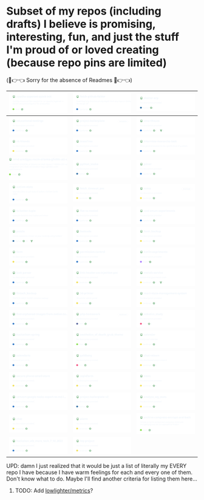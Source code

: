 # Subset of my repos (including drafts) I believe is promising, interesting, fun, and just the stuff I'm proud of or loved creating  (because repo pins are limited)

(🥺👉👈 Sorry for the absence of Readmes 🥺👉👈)

<!-- Don't edit this. It's automatically generated by GitHub Action -->
<!-- REPO-TABLE-INJECT-START -->
|[![apache-superset-quick-init repo](https://raw.githubusercontent.com/nikelborm/nikelborm/refs/heads/main/./images/nikelborm_apache-superset-quick-init.svg)](https://github.com/nikelborm/apache-superset-quick-init)|[![fetch-github-folder repo](https://raw.githubusercontent.com/nikelborm/nikelborm/refs/heads/main/./images/nikelborm_fetch-github-folder.svg)](https://github.com/nikelborm/fetch-github-folder)|[![shelter-erp repo](https://raw.githubusercontent.com/nikelborm/nikelborm/refs/heads/main/./images/nikelborm_shelter-erp.svg)](https://github.com/nikelborm/shelter-erp)|
|-|-|-|
|[![educational-testings repo](https://raw.githubusercontent.com/nikelborm/nikelborm/refs/heads/main/./images/nikelborm_educational-testings.svg)](https://github.com/nikelborm/educational-testings)|[![project-boilerplate repo](https://raw.githubusercontent.com/nikelborm/nikelborm/refs/heads/main/./images/nikelborm_project-boilerplate.svg)](https://github.com/nikelborm/project-boilerplate)|[![smarthouse repo](https://raw.githubusercontent.com/nikelborm/nikelborm/refs/heads/main/./images/nikelborm_smarthouse.svg)](https://github.com/nikelborm/smarthouse)|
|[![vk-friends repo](https://raw.githubusercontent.com/nikelborm/nikelborm/refs/heads/main/./images/nikelborm_vk-friends.svg)](https://github.com/nikelborm/vk-friends)|[![traceTree repo](https://raw.githubusercontent.com/nikelborm/nikelborm/refs/heads/main/./images/nikelborm_traceTree.svg)](https://github.com/nikelborm/traceTree)|[![interview-monarchs-task repo](https://raw.githubusercontent.com/nikelborm/nikelborm/refs/heads/main/./images/nikelborm_interview-monarchs-task.svg)](https://github.com/nikelborm/interview-monarchs-task)|
|[![amd-amdgpu-rocm-ollama-gfx90c-ati-radeon-vega-ryzen7-5800H-arch-linux repo](https://raw.githubusercontent.com/nikelborm/nikelborm/refs/heads/main/./images/nikelborm_amd-amdgpu-rocm-ollama-gfx90c-ati-radeon-vega-ryzen7-5800H-arch-linux.svg)](https://github.com/nikelborm/amd-amdgpu-rocm-ollama-gfx90c-ati-radeon-vega-ryzen7-5800H-arch-linux)|[![python_snake repo](https://raw.githubusercontent.com/nikelborm/nikelborm/refs/heads/main/./images/nikelborm_python_snake.svg)](https://github.com/nikelborm/python_snake)|[![joiner repo](https://raw.githubusercontent.com/nikelborm/nikelborm/refs/heads/main/./images/nikelborm_joiner.svg)](https://github.com/nikelborm/joiner)|
|[![autism-stats repo](https://raw.githubusercontent.com/nikelborm/nikelborm/refs/heads/main/./images/nikelborm_autism-stats.svg)](https://github.com/nikelborm/autism-stats)|[![fetch_timeout_poc repo](https://raw.githubusercontent.com/nikelborm/nikelborm/refs/heads/main/./images/nikelborm_fetch_timeout_poc.svg)](https://github.com/nikelborm/fetch_timeout_poc)|[![roma repo](https://raw.githubusercontent.com/nikelborm/nikelborm/refs/heads/main/./images/nikelborm_roma.svg)](https://github.com/nikelborm/roma)|
|[![ts-better-tuple repo](https://raw.githubusercontent.com/nikelborm/nikelborm/refs/heads/main/./images/nikelborm_ts-better-tuple.svg)](https://github.com/nikelborm/ts-better-tuple)|[![flat-to-nested repo](https://raw.githubusercontent.com/nikelborm/nikelborm/refs/heads/main/./images/nikelborm_flat-to-nested.svg)](https://github.com/nikelborm/flat-to-nested)|[![cool-enum-experiments repo](https://raw.githubusercontent.com/nikelborm/nikelborm/refs/heads/main/./images/nikelborm_cool-enum-experiments.svg)](https://github.com/nikelborm/cool-enum-experiments)|
|[![puzzle repo](https://raw.githubusercontent.com/nikelborm/nikelborm/refs/heads/main/./images/nikelborm_puzzle.svg)](https://github.com/nikelborm/puzzle)|[![leetcode repo](https://raw.githubusercontent.com/nikelborm/nikelborm/refs/heads/main/./images/nikelborm_leetcode.svg)](https://github.com/nikelborm/leetcode)|[![farm_backup repo](https://raw.githubusercontent.com/nikelborm/nikelborm/refs/heads/main/./images/nikelborm_farm_backup.svg)](https://github.com/nikelborm/farm_backup)|
|[![farm repo](https://raw.githubusercontent.com/nikelborm/nikelborm/refs/heads/main/./images/nikelborm_farm.svg)](https://github.com/nikelborm/farm)|[![permission-control repo](https://raw.githubusercontent.com/nikelborm/nikelborm/refs/heads/main/./images/nikelborm_permission-control.svg)](https://github.com/nikelborm/permission-control)|[![kotlin-expriments repo](https://raw.githubusercontent.com/nikelborm/nikelborm/refs/heads/main/./images/nikelborm_kotlin-expriments.svg)](https://github.com/nikelborm/kotlin-expriments)|
|[![leak-parser repo](https://raw.githubusercontent.com/nikelborm/nikelborm/refs/heads/main/./images/nikelborm_leak-parser.svg)](https://github.com/nikelborm/leak-parser)|[![link-header-css-injection-poc repo](https://raw.githubusercontent.com/nikelborm/nikelborm/refs/heads/main/./images/nikelborm_link-header-css-injection-poc.svg)](https://github.com/nikelborm/link-header-css-injection-poc)|[![metals-service repo](https://raw.githubusercontent.com/nikelborm/nikelborm/refs/heads/main/./images/nikelborm_metals-service.svg)](https://github.com/nikelborm/metals-service)|
|[![fintech_backup repo](https://raw.githubusercontent.com/nikelborm/nikelborm/refs/heads/main/./images/nikelborm_fintech_backup.svg)](https://github.com/nikelborm/fintech_backup)|[![3d-printer repo](https://raw.githubusercontent.com/nikelborm/nikelborm/refs/heads/main/./images/nikelborm_3d-printer.svg)](https://github.com/nikelborm/3d-printer)|[![react-state-management-system repo](https://raw.githubusercontent.com/nikelborm/nikelborm/refs/heads/main/./images/nikelborm_react-state-management-system.svg)](https://github.com/nikelborm/react-state-management-system)|
|[![find-orphaned-images-from-notion-to-obsidian-import repo](https://raw.githubusercontent.com/nikelborm/nikelborm/refs/heads/main/./images/nikelborm_find-orphaned-images-from-notion-to-obsidian-import.svg)](https://github.com/nikelborm/find-orphaned-images-from-notion-to-obsidian-import)|[![php-homework repo](https://raw.githubusercontent.com/nikelborm/nikelborm/refs/heads/main/./images/nikelborm_php-homework.svg)](https://github.com/nikelborm/php-homework)|[![robotics_study repo](https://raw.githubusercontent.com/nikelborm/nikelborm/refs/heads/main/./images/nikelborm_robotics_study.svg)](https://github.com/nikelborm/robotics_study)|
|[![hackathon-spring repo](https://raw.githubusercontent.com/nikelborm/nikelborm/refs/heads/main/./images/nikelborm_hackathon-spring.svg)](https://github.com/nikelborm/hackathon-spring)|[![aesthetics_of_death_grub_theme repo](https://raw.githubusercontent.com/nikelborm/nikelborm/refs/heads/main/./images/nikelborm_aesthetics_of_death_grub_theme.svg)](https://github.com/nikelborm/aesthetics_of_death_grub_theme)|[![calendar repo](https://raw.githubusercontent.com/nikelborm/nikelborm/refs/heads/main/./images/nikelborm_calendar.svg)](https://github.com/nikelborm/calendar)|
|[![xalendarts repo](https://raw.githubusercontent.com/nikelborm/nikelborm/refs/heads/main/./images/nikelborm_xalendarts.svg)](https://github.com/nikelborm/xalendarts)|[![goldberg repo](https://raw.githubusercontent.com/nikelborm/nikelborm/refs/heads/main/./images/nikelborm_goldberg.svg)](https://github.com/nikelborm/goldberg)|[![chat-reborn repo](https://raw.githubusercontent.com/nikelborm/nikelborm/refs/heads/main/./images/nikelborm_chat-reborn.svg)](https://github.com/nikelborm/chat-reborn)|
|[![secure-phone-email-store repo](https://raw.githubusercontent.com/nikelborm/nikelborm/refs/heads/main/./images/nikelborm_secure-phone-email-store.svg)](https://github.com/nikelborm/secure-phone-email-store)|[![rapidfarm repo](https://raw.githubusercontent.com/nikelborm/nikelborm/refs/heads/main/./images/nikelborm_rapidfarm.svg)](https://github.com/nikelborm/rapidfarm)|[![news repo](https://raw.githubusercontent.com/nikelborm/nikelborm/refs/heads/main/./images/nikelborm_news.svg)](https://github.com/nikelborm/news)|
|[![convert-google-tasks-export-to-md-list repo](https://raw.githubusercontent.com/nikelborm/nikelborm/refs/heads/main/./images/nikelborm_convert-google-tasks-export-to-md-list.svg)](https://github.com/nikelborm/convert-google-tasks-export-to-md-list)|[![project-boilerplate-v2 repo](https://raw.githubusercontent.com/nikelborm/nikelborm/refs/heads/main/./images/nikelborm_project-boilerplate-v2.svg)](https://github.com/nikelborm/project-boilerplate-v2)|[![analyze_wg_stats repo](https://raw.githubusercontent.com/nikelborm/nikelborm/refs/heads/main/./images/nikelborm_analyze_wg_stats.svg)](https://github.com/nikelborm/analyze_wg_stats)|
|[![chat repo](https://raw.githubusercontent.com/nikelborm/nikelborm/refs/heads/main/./images/nikelborm_chat.svg)](https://github.com/nikelborm/chat)|[![alarm repo](https://raw.githubusercontent.com/nikelborm/nikelborm/refs/heads/main/./images/nikelborm_alarm.svg)](https://github.com/nikelborm/alarm)|[![archive-compress-encrypt-and-back repo](https://raw.githubusercontent.com/nikelborm/nikelborm/refs/heads/main/./images/nikelborm_archive-compress-encrypt-and-back.svg)](https://github.com/nikelborm/archive-compress-encrypt-and-back)|
|[![hackaton_vtb_more_tech_7_10_2022 repo](https://raw.githubusercontent.com/nikelborm/nikelborm/refs/heads/main/./images/nikelborm_hackaton_vtb_more_tech_7_10_2022.svg)](https://github.com/nikelborm/hackaton_vtb_more_tech_7_10_2022)|[![toy-project repo](https://raw.githubusercontent.com/nikelborm/nikelborm/refs/heads/main/./images/nikelborm_toy-project.svg)](https://github.com/nikelborm/toy-project)||
<!-- REPO-TABLE-INJECT-END -->

UPD: damn I just realized that it would be just a list of literally my EVERY repo I have because I have warm feelings for each and every one of them. Don't know what to do. Maybe I'll find another criteria for listing them here...

1. TODO: Add [lowlighter/metrics](https://github.com/lowlighter/metrics)?
